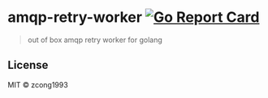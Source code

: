 # amqp-retry-worker [![Go Report Card](https://goreportcard.com/badge/github.com/zcong1993/amqp-retry-worker)](https://goreportcard.com/report/github.com/zcong1993/amqp-retry-worker)

> out of box amqp retry worker for golang

## License

MIT &copy; zcong1993
